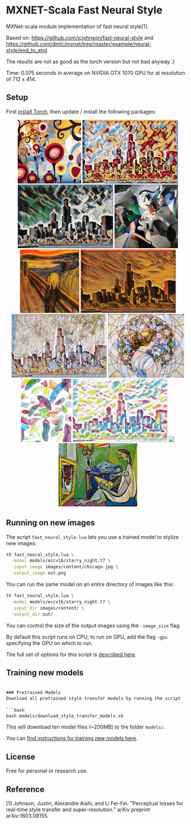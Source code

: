 # MXNET-Scala Fast Neural Style
MXNet-scala module implementation of fast neural style[1].

Based on: https://github.com/jcjohnson/fast-neural-style and https://github.com/dmlc/mxnet/tree/master/example/neural-style/end_to_end

The results are not as good as the torch version but not bad anyway :)

Time: 0.075 seconds in average on NVIDIA GTX 1070 GPU for at resolution of 712 x 414.

## Setup

First [install Torch](http://torch.ch/docs/getting-started.html#installing-torch), then
update / install the following packages:


<div align='center'>
  <img src='datas/images/candy.jpg' height='174px'>
  <img src='datas/pretrain_models/candy/out.jpg' height="174px">
  <img src='datas/pretrain_models/udnie/out.jpg' height="174px">
  <img src='datas/images/udnie.jpg' height='174px'>
  <br>
  <img src='datas/images/the_scream.jpg' height='174px'>
  <img src='datas/pretrain_models/scream/out.jpg' height="174px">
  <img src='datas/pretrain_models/mosaic/out.jpg' height="174px">
  <img src='datas/images/mosaic.jpg' height='174px'>
  <br>
  <img src='datas/images/feathers.jpg' height='173px'>
  <img src='datas/pretrain_models/feathers/out.jpg' height="173px">
  <img src='datas/pretrain_models/muse/out.jpg' height="173px">
  <img src='datas/images/la_muse.jpg' height='173px'>
</div>


## Running on new images
The script `fast_neural_style.lua` lets you use a trained model to stylize new images:

```bash
th fast_neural_style.lua \
  -model models/eccv16/starry_night.t7 \
  -input_image images/content/chicago.jpg \
  -output_image out.png
```

You can run the same model on an entire directory of images like this:

```bash
th fast_neural_style.lua \
  -model models/eccv16/starry_night.t7 \
  -input_dir images/content/ \
  -output_dir out/
```

You can control the size of the output images using the `-image_size` flag.

By default this script runs on CPU; to run on GPU, add the flag `-gpu`
specifying the GPU on which to run.

The full set of options for this script is [described here](doc/flags.md#fast_neural_stylelua).


## Training new models

```

### Pretrained Models
Download all pretrained style transfer models by running the script

```bash
bash models/download_style_transfer_models.sh
```

This will download ten model files (~200MB) to the folder `models/`.

You can [find instructions for training new models here](doc/training.md).

## License

Free for personal or research use.

## Reference
[1] Johnson, Justin, Alexandre Alahi, and Li Fei-Fei. "Perceptual losses for real-time style transfer and super-resolution." arXiv preprint arXiv:1603.08155.

